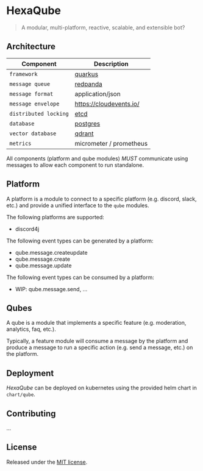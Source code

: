 # HexaQube

> A modular, multi-platform, reactive, scalable, and extensible bot?

## Architecture

| Component             | Description                             |
|-----------------------|-----------------------------------------|
| `framework`           | [quarkus](https://quarkus.io/)          |
| `message queue`       | [redpanda](https://redpanda.com/)       |
| `message format`      | application/json                        |
| `message envelope`    | https://cloudevents.io/                 |
| `distributed locking` | [etcd](https://etcd.io/)                |
| `database`            | [postgres](https://www.postgresql.org/) |
| `vector database`     | [qdrant](https://qdrant.tech/)          |
| `metrics`             | micrometer / prometheus                 |

All components (platform and qube modules) *MUST* communicate using messages to allow each component to run standalone.

## Platform

A platform is a module to connect to a specific platform (e.g. discord, slack, etc.) and provide a unified interface to the `qube` modules.

The following platforms are supported:

- discord4j

The following event types can be generated by a platform:

- qube.message.createupdate
- qube.message.create
- qube.message.update

The following event types can be consumed by a platform:

- WIP: qube.message.send, ...

## Qubes

A qube is a module that implements a specific feature (e.g. moderation, analytics, faq, etc.).

Typically, a feature module will consume a message by the platform and produce a message to run a specific action (e.g. send a message, etc.) on the platform.

## Deployment

*HexaQube* can be deployed on kubernetes using the provided helm chart in `chart/qube`.

## Contributing

...

## License

Released under the [MIT license](./LICENSE).
